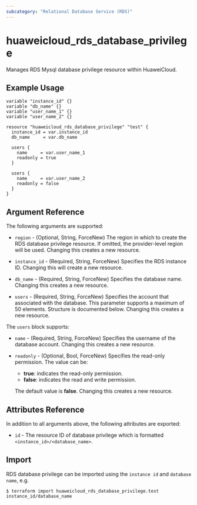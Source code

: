 ```yaml
---
subcategory: "Relational Database Service (RDS)"
---
```


# huaweicloud_rds_database_privilege

Manages RDS Mysql database privilege resource within HuaweiCloud.

## Example Usage

```hcl
variable "instance_id" {}
variable "db_name" {}
variable "user_name_1" {}
variable "user_name_2" {}

resource "huaweicloud_rds_database_privilege" "test" {
  instance_id = var.instance_id
  db_name     = var.db_name

  users {
    name     = var.user_name_1
    readonly = true
  }

  users {
    name     = var.user_name_2
    readonly = false
  }
}
```

## Argument Reference

The following arguments are supported:

* `region` - (Optional, String, ForceNew) The region in which to create the RDS database privilege resource. If omitted,
  the provider-level region will be used. Changing this creates a new resource.

* `instance_id` - (Required, String, ForceNew) Specifies the RDS instance ID. Changing this will create a new resource.

* `db_name` - (Required, String, ForceNew) Specifies the database name. Changing this creates a new resource.

* `users` - (Required, String, ForceNew) Specifies the account that associated with the database. This parameter supports
  a maximum of 50 elements. Structure is documented below. Changing this creates a new resource.

The `users` block supports:

* `name` - (Required, String, ForceNew) Specifies the username of the database account. Changing this creates a new resource.

* `readonly` - (Optional, Bool, ForceNew) Specifies the read-only permission. The value can be:
  + **true**: indicates the read-only permission.
  + **false**: indicates the read and write permission.

  The default value is **false**. Changing this creates a new resource.

## Attributes Reference

In addition to all arguments above, the following attributes are exported:

* `id` - The resource ID of database privilege which is formatted `<instance_id>/<database_name>`.

## Import

RDS database privilege can be imported using the `instance id` and `database name`, e.g.

```
$ terraform import huaweicloud_rds_database_privilege.test instance_id/database_name
```
